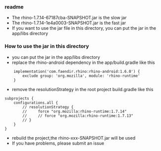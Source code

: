 ### readme

- The rhino-1.7.14-67187cba-SNAPSHOT.jar is the slow jar
- The rhino-1.7.14-1e4a0003-SNAPSHOT.jar is the fast jar
- If you want to use the jar file in this directory, you can put the jar in the app/libs directory

### How to use the jar in this directory

- you can put the jar in the app/libs directory
- replace the rhino-android dependency in the app/build.gradle like this

```
    implementation('com.faendir.rhino:rhino-android:1.6.0') {
        exclude group: 'org.mozilla', module: 'rhino-runtime'
    }
```
- remove the resolutionStrategy in the root project build.gradle like this
```
subprojects {
    configurations.all {
        // resolutionStrategy {
        //     force "org.mozilla:rhino-runtime:1.7.14"
        //     // force "org.mozilla:rhino-runtime:1.7.13"
        // }
    }
}
```
- rebuild the project,the rhino-xxx-SNAPSHOT.jar will be used
- If you have problems, please submit an issue